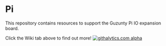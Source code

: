 Pi
==

This repository contains resources to support the Guzunty Pi IO expansion board.

Click the Wiki tab above to find out more!
[![githalytics.com alpha](https://cruel-carlota.pagodabox.com/81abacd6808dac96bba678d2fe932c6d "githalytics.com")](http://githalytics.com/Guzunty/Pi)
